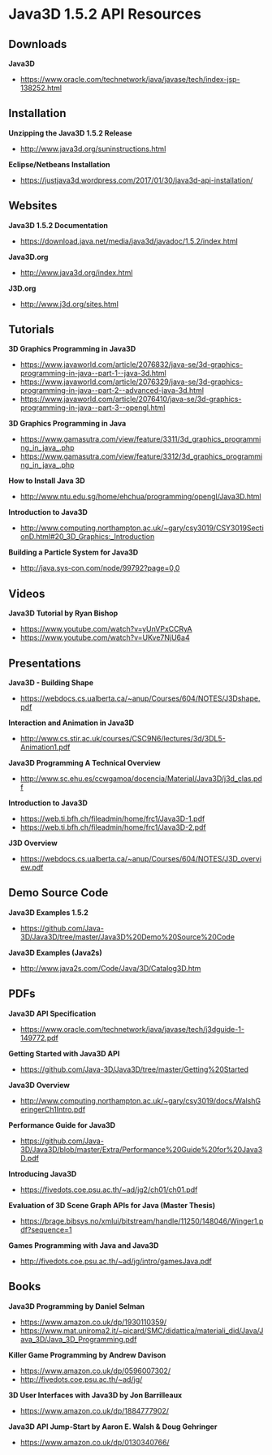 # Java3D 1.5.2 API Resources
## Downloads
**Java3D** 
* https://www.oracle.com/technetwork/java/javase/tech/index-jsp-138252.html
&nbsp;

## Installation
**Unzipping the Java3D 1.5.2 Release** 
* http://www.java3d.org/suninstructions.html
&nbsp;

**Eclipse/Netbeans Installation** 
* https://justjava3d.wordpress.com/2017/01/30/java3d-api-installation/
&nbsp;

## Websites
**Java3D 1.5.2 Documentation** 
* https://download.java.net/media/java3d/javadoc/1.5.2/index.html


**Java3D.org** 
* http://www.java3d.org/index.html


**J3D.org** 
* http://www.j3d.org/sites.html


## Tutorials
**3D Graphics Programming in Java3D** 
* https://www.javaworld.com/article/2076832/java-se/3d-graphics-programming-in-java--part-1--java-3d.html 
* https://www.javaworld.com/article/2076329/java-se/3d-graphics-programming-in-java--part-2--advanced-java-3d.html 
* https://www.javaworld.com/article/2076410/java-se/3d-graphics-programming-in-java--part-3--opengl.html


**3D Graphics Programming in Java** 
* https://www.gamasutra.com/view/feature/3311/3d_graphics_programming_in_java_.php 
* https://www.gamasutra.com/view/feature/3312/3d_graphics_programming_in_java_.php


**How to Install Java 3D** 
* http://www.ntu.edu.sg/home/ehchua/programming/opengl/Java3D.html


**Introduction to Java3D** 
* http://www.computing.northampton.ac.uk/~gary/csy3019/CSY3019SectionD.html#20_3D_Graphics:_Introduction


**Building a Particle System for Java3D** 
* http://java.sys-con.com/node/99792?page=0,0


## Videos
**Java3D Tutorial by Ryan Bishop** 
* https://www.youtube.com/watch?v=yUnVPxCCRyA 
* https://www.youtube.com/watch?v=UKve7NjU6a4


## Presentations
**Java3D - Building Shape** 
* https://webdocs.cs.ualberta.ca/~anup/Courses/604/NOTES/J3Dshape.pdf


**Interaction and Animation in Java3D** 
* http://www.cs.stir.ac.uk/courses/CSC9N6/lectures/3d/3DL5-Animation1.pdf


**Java3D Programming A Technical Overview** 
* http://www.sc.ehu.es/ccwgamoa/docencia/Material/Java3D/j3d_clas.pdf


**Introduction to Java3D** 
* https://web.ti.bfh.ch/fileadmin/home/frc1/Java3D-1.pdf 
* https://web.ti.bfh.ch/fileadmin/home/frc1/Java3D-2.pdf


**J3D Overview** 
* https://webdocs.cs.ualberta.ca/~anup/Courses/604/NOTES/J3D_overview.pdf


## Demo Source Code
**Java3D Examples 1.5.2** 
* https://github.com/Java-3D/Java3D/tree/master/Java3D%20Demo%20Source%20Code


**Java3D Examples (Java2s)** 
* http://www.java2s.com/Code/Java/3D/Catalog3D.htm


## PDFs
**Java3D API Specification** 
* https://www.oracle.com/technetwork/java/javase/tech/j3dguide-1-149772.pdf


**Getting Started with Java3D API** 
* https://github.com/Java-3D/Java3D/tree/master/Getting%20Started


**Java3D Overview** 
* http://www.computing.northampton.ac.uk/~gary/csy3019/docs/WalshGeringerCh1Intro.pdf


**Performance Guide for Java3D** 
* https://github.com/Java-3D/Java3D/blob/master/Extra/Performance%20Guide%20for%20Java3D.pdf


**Introducing Java3D** 
* https://fivedots.coe.psu.ac.th/~ad/jg2/ch01/ch01.pdf


**Evaluation of 3D Scene Graph APIs for Java (Master Thesis)** 
* https://brage.bibsys.no/xmlui/bitstream/handle/11250/148046/Winger1.pdf?sequence=1


**Games Programming with Java and Java3D** 
* http://fivedots.coe.psu.ac.th/~ad/jg/intro/gamesJava.pdf


## Books
**Java3D Programming by Daniel Selman** 
* https://www.amazon.co.uk/dp/1930110359/
* https://www.mat.uniroma2.it/~picard/SMC/didattica/materiali_did/Java/Java_3D/Java_3D_Programming.pdf


**Killer Game Programming by Andrew Davison** 
* https://www.amazon.co.uk/dp/0596007302/ 
* http://fivedots.coe.psu.ac.th/~ad/jg/


**3D User Interfaces with Java3D by Jon Barrilleaux** 
* https://www.amazon.co.uk/dp/1884777902/


**Java3D API Jump-Start by Aaron E. Walsh & Doug Gehringer** 
* https://www.amazon.co.uk/dp/0130340766/
